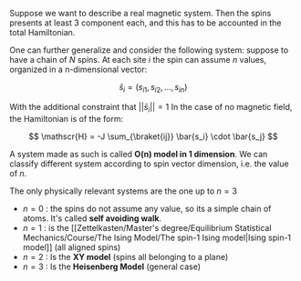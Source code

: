 Suppose we want to describe a real magnetic system. Then the spins presents at least 3 component each, and this has to be accounted in the total Hamiltonian.

One can further generalize and consider the following system: suppose to have a chain of $N$ spins.
At each site $i$ the spin can assume $n$ values, organized in a n-dimensional vector:

$$ \bar{s}_i = (s_{i1}, s_{i2}, \dots, s_{in})$$

With the additional constraint that $||\bar{s}_i|| = 1$
In the case of no magnetic field, the Hamiltonian is of the form:

$$ \mathscr{H} = -J \sum_{\braket{ij}} \bar{s_i} \cdot \bar{s_j} $$

A system made as such is called **O(n) model in 1 dimension**. We can classify different system according to spin vector dimension, i.e. the value of $n$.

The only physically relevant systems are the one up to $n=3$

- $n=0$ : the spins do not assume any value, so its a simple chain of atoms. It's called **self avoiding walk**.
- $n=1$ : is the [[Zettelkasten/Master's degree/Equilibrium Statistical Mechanics/Course/The Ising Model/The spin-1 Ising model|Ising spin-1 model]] (all aligned spins)
- $n=2$ : Is the **XY model** (spins all belonging to a plane)
- $n=3$ : Is the **Heisenberg Model** (general case)
